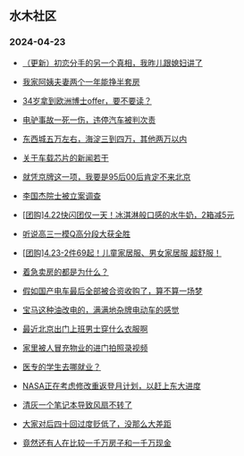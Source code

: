## 水木社区 
### 2024-04-23

+ [（更新）初恋分手的另一个真相，我昨儿跟媳妇讲了](https://www.mysmth.net/nForum/article/MyFamily/258194)

+ [我家阿姨夫妻两个一年能挣半套房](https://www.mysmth.net/nForum/article/WorkingLife/29889)

+ [34岁拿到欧洲博士offer，要不要读？](https://www.mysmth.net/nForum/article/PhD/1068360)

+ [电驴事故一死一伤，违停汽车被判次责](https://www.mysmth.net/nForum/article/AutoWorld/1944814114)

+ [东西城五万左右，海淀三到四万，其他两万以内](https://www.mysmth.net/nForum/article/OurEstate/2950836)

+ [关于车载芯片的新闻若干](https://www.mysmth.net/nForum/article/METech/478773)

+ [就凭京牌这一项，我要是95后00后肯定不来北京](https://www.mysmth.net/nForum/article/Property/2292)

+ [李国杰院士被立案调查](https://www.mysmth.net/nForum/article/QingJiao/861523)

+ [[团购]4.22快闪团仅一天！冰淇淋般口感的水牛奶，2箱减5元](https://www.mysmth.net/nForum/article/ADAgent_TG/1320478)

+ [听说高三一模Q高分段大获全胜](https://www.mysmth.net/nForum/article/PreUnivEdu/158484)

+ [[团购]4.23-2件69起！儿童家居服、男女家居服 超舒服！](https://www.mysmth.net/nForum/article/ADAgent_TG/1320551)

+ [着急卖房的都是为什么？](https://www.mysmth.net/nForum/article/OurEstate/2951565)

+ [假如国产电车最后全部被合资收购了，算不算一场梦](https://www.mysmth.net/nForum/article/GreenAuto/1550760)

+ [宝马这种油改电的，满满地杂牌电动车的感觉](https://www.mysmth.net/nForum/article/AutoWorld/1944814871)

+ [最近北京出门上班男士穿什么衣服啊](https://www.mysmth.net/nForum/article/WorkingLife/31007)

+ [家里被人冒充物业的进门拍照录视频](https://www.mysmth.net/nForum/article/FamilyLife/1766671801)

+ [医专的学生去哪就业？](https://www.mysmth.net/nForum/article/GaoKao/553555)

+ [NASA正在考虑修改重返登月计划，以赶上东大进度](https://www.mysmth.net/nForum/article/Aero/435973)

+ [清灰一个笔记本导致风扇不转了](https://www.mysmth.net/nForum/article/CompMarket/544318394)

+ [大家对后四十回过度贬低了，没那么大差距](https://www.mysmth.net/nForum/article/StoneStory/298452)

+ [竟然还有人在比较一千万房子和一千万现金](https://www.mysmth.net/nForum/article/Property/2018)

